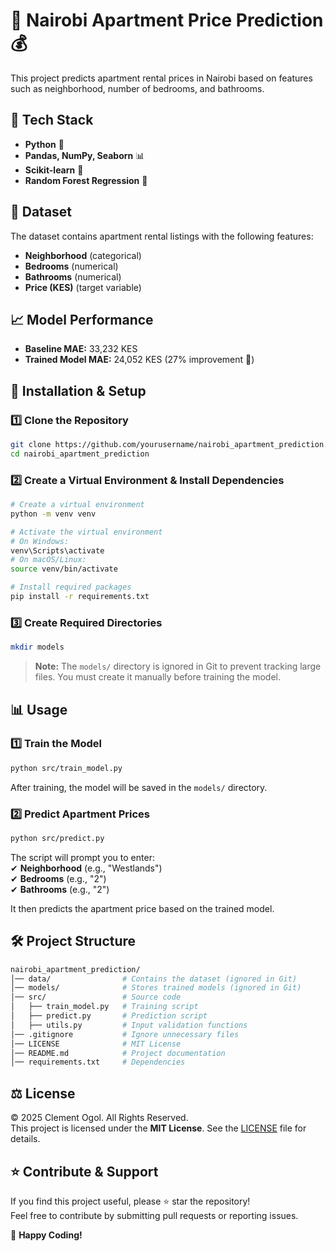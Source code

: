 # 🏡 Nairobi Apartment Price Prediction 💰

This project predicts apartment rental prices in Nairobi based on features such as neighborhood, number of bedrooms, and bathrooms.

## 🚀 Tech Stack  
- **Python** 🐍  
- **Pandas, NumPy, Seaborn** 📊  
- **Scikit-learn** 🤖  
- **Random Forest Regression** 🌳  

## 📜 Dataset  
The dataset contains apartment rental listings with the following features:  
- **Neighborhood** (categorical)  
- **Bedrooms** (numerical)  
- **Bathrooms** (numerical)  
- **Price (KES)** (target variable)  

## 📈 Model Performance  
- **Baseline MAE:** 33,232 KES  
- **Trained Model MAE:** 24,052 KES (27% improvement 🎯)  

## 🔧 Installation & Setup  

### 1️⃣ Clone the Repository  
```sh
git clone https://github.com/yourusername/nairobi_apartment_prediction.git
cd nairobi_apartment_prediction
```  

### 2️⃣ Create a Virtual Environment & Install Dependencies  
```sh
# Create a virtual environment
python -m venv venv

# Activate the virtual environment
# On Windows:
venv\Scripts\activate
# On macOS/Linux:
source venv/bin/activate

# Install required packages
pip install -r requirements.txt
```  

### 3️⃣ Create Required Directories  
```sh
mkdir models
```  
> **Note:** The `models/` directory is ignored in Git to prevent tracking large files. You must create it manually before training the model.

## 📊 Usage  

### 1️⃣ Train the Model  
```sh
python src/train_model.py
```  
After training, the model will be saved in the `models/` directory.  

### 2️⃣ Predict Apartment Prices  
```sh
python src/predict.py
```  
The script will prompt you to enter:  
✔ **Neighborhood** (e.g., "Westlands")  
✔ **Bedrooms** (e.g., "2")  
✔ **Bathrooms** (e.g., "2")  

It then predicts the apartment price based on the trained model.  

## 🛠 Project Structure  
```bash
nairobi_apartment_prediction/
│── data/                # Contains the dataset (ignored in Git)
│── models/              # Stores trained models (ignored in Git)
│── src/                 # Source code
│   ├── train_model.py   # Training script
│   ├── predict.py       # Prediction script
│   ├── utils.py         # Input validation functions
│── .gitignore           # Ignore unnecessary files
│── LICENSE              # MIT License
│── README.md            # Project documentation
│── requirements.txt     # Dependencies
```  

## ⚖️ License  
© 2025 Clement Ogol. All Rights Reserved.  
This project is licensed under the **MIT License**. See the [LICENSE](LICENSE) file for details.  

## ⭐ Contribute & Support  
If you find this project useful, please ⭐ star the repository!  
Feel free to contribute by submitting pull requests or reporting issues.  

🚀 **Happy Coding!**  
